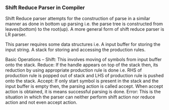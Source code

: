 ### Shift Reduce Parser in Compiler

Shift Reduce parser attempts for the construction of parse in a similar manner as done in bottom up parsing i.e. the parse tree is constructed from leaves(bottom) to the root(up). A more general form of shift reduce parser is LR parser. 

This parser requires some data structures i.e. 
    A input buffer for storing the input string.
    A stack for storing and accessing the production rules.

Basic Operations – 
Shift: This involves moving of symbols from input buffer onto the stack.
Reduce: If the handle appears on top of the stack then, its reduction by using appropriate production rule is done i.e. RHS of production rule is popped out of stack and LHS of production rule is pushed onto the stack.
Accept: If only start symbol is present in the stack and the input buffer is empty then, the parsing action is called accept. When accept action is obtained, it is means successful parsing is done.
Error: This is the situation in which the parser can neither perform shift action nor reduce action and not even accept action.
